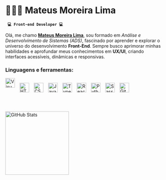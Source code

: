 # 🧑🏻‍💻 Mateus Moreira Lima

**` 💻 Front-end Developer 💻`**

Olá, me chamo **[Mateus Moreira Lima](https://www.linkedin.com/in/mateus-lima-036790184/)**, sou formado em _Análise e Desenvolvimento de Sistemas (ADS)_, fascinado por aprender e explorar o universo do desenvolvimento **Front-End**. Sempre busco aprimorar minhas habilidades e aprofundar meus conhecimentos em **UX/UI**, criando interfaces acessíveis, dinâmicas e responsivas.

### Linguagens e ferramentas:

<img
align="left"
alt="Visual Studio Code"
title="Visual Studio Code"
width="30px"
src="https://cdn.jsdelivr.net/gh/devicons/devicon/icons/vscode/vscode-original.svg"
style="padding-right:12px; :15px;"
/>

<img
align="left"
alt="HTML5"
title="HTML5"
width="30px"
src="https://cdn.jsdelivr.net/gh/devicons/devicon/icons/html5/html5-original.svg"
style="padding-right:12px;
padding-block:15px;"
/>

<img
align="left"
alt="CSS3"
title="CSS3"
width="30px"
src="https://cdn.jsdelivr.net/gh/devicons/devicon/icons/css3/css3-original.svg"
style="padding-right:12px;
padding-block:15px;"
/>

<img
align="left"
alt="JavaScript"
title="JavaScript"
width="30px"
src="https://cdn.jsdelivr.net/gh/devicons/devicon/icons/javascript/javascript-original.svg"
style="padding-right:12px;
padding-block:15px;"
/>

<img
align="left"
alt="TypeScript"
title="TypeScript"
width="30px"
src="https://cdn.jsdelivr.net/gh/devicons/devicon/icons/typescript/typescript-original.svg"
style="padding-right:12px;
padding-block:15px;"
/>

<img
align="left"
alt="React"
title="React"
width="30px"
src="https://cdn.jsdelivr.net/gh/devicons/devicon/icons/react/react-original.svg"
style="padding-right:12px;
padding-block:15px;" 
/>

<img
align="left"
alt="Python"
title="Python"
width="30px"
src="https://cdn.jsdelivr.net/gh/devicons/devicon@latest/icons/python/python-original.svg"
style="padding-right:12px;
padding-block:15px;" 
/>

<img
align="left"
alt="Sass"
title="Sass"
width="30px"
src="https://cdn.jsdelivr.net/gh/devicons/devicon/icons/sass/sass-original.svg"
style="padding-right:12px;
padding-block:15px;"
/>

<img
align="left"
alt="Git"
title="Git"
width="30px"
src="https://cdn.jsdelivr.net/gh/devicons/devicon/icons/git/git-original.svg"
style="padding-right:12px;
padding-block:15px;"
/>

<br><br><br>
<img
align="left"
alt="GitHub Stats"
height="200"
src="https://github-readme-stats.vercel.app/api/top-langs/?username=mts-ml&theme=tokyonight&layout=compact&custom_title=Tecnologias&langs_count=9"
style="margin-block-start:30px;
padding-block:15px;"
/>
